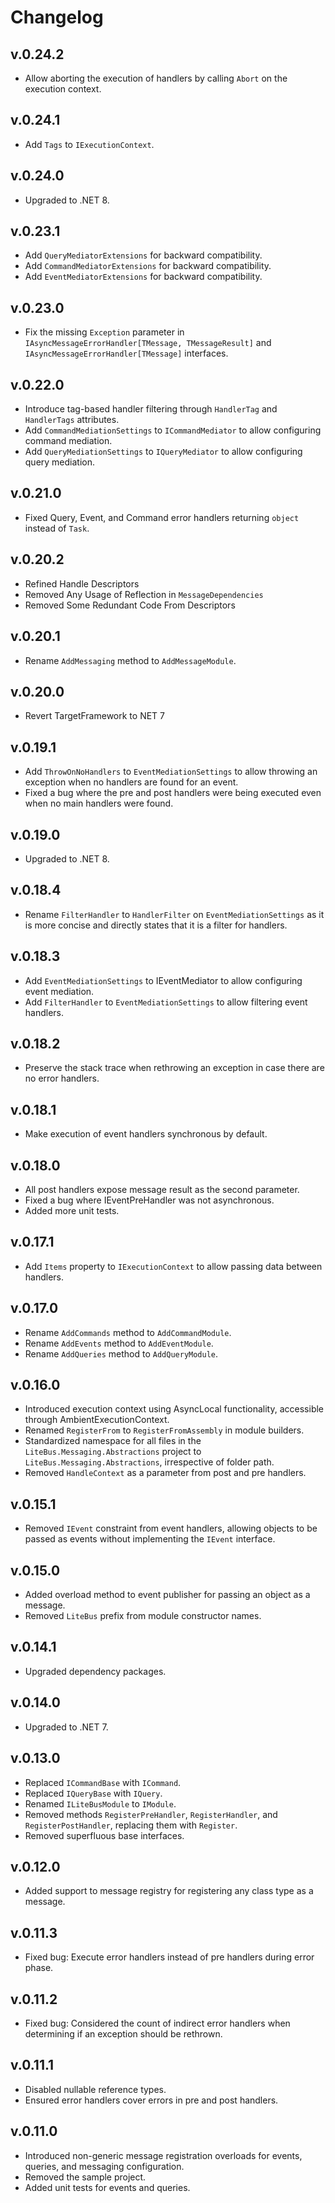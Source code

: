 # Changelog

## v.0.24.2
- Allow aborting the execution of handlers by calling `Abort` on the execution context.

## v.0.24.1
- Add `Tags` to `IExecutionContext`.

## v.0.24.0
- Upgraded to .NET 8.

## v.0.23.1
- Add `QueryMediatorExtensions` for backward compatibility.
- Add `CommandMediatorExtensions` for backward compatibility.
- Add `EventMediatorExtensions` for backward compatibility.

## v.0.23.0
- Fix the missing `Exception` parameter in `IAsyncMessageErrorHandler[TMessage, TMessageResult]` and `IAsyncMessageErrorHandler[TMessage]` interfaces.

## v.0.22.0
- Introduce tag-based handler filtering through `HandlerTag` and `HandlerTags` attributes.
- Add `CommandMediationSettings` to `ICommandMediator` to allow configuring command mediation.
- Add `QueryMediationSettings` to `IQueryMediator` to allow configuring query mediation.

## v.0.21.0
- Fixed Query, Event, and Command error handlers returning `object` instead of `Task`.

## v.0.20.2
- Refined Handle Descriptors
- Removed Any Usage of Reflection in `MessageDependencies`
- Removed Some Redundant Code From Descriptors

## v.0.20.1
- Rename `AddMessaging` method to `AddMessageModule`.

## v.0.20.0
- Revert TargetFramework to NET 7

## v.0.19.1
- Add `ThrowOnNoHandlers` to `EventMediationSettings` to allow throwing an exception when no handlers are found for an event.
- Fixed a bug where the pre and post handlers were being executed even when no main handlers were found.

## v.0.19.0
- Upgraded to .NET 8.

## v.0.18.4
- Rename `FilterHandler` to `HandlerFilter` on `EventMediationSettings` as it is more concise and directly states that it is a filter for handlers.

## v.0.18.3
- Add `EventMediationSettings` to IEventMediator to allow configuring event mediation.
- Add `FilterHandler` to `EventMediationSettings` to allow filtering event handlers.

## v.0.18.2
- Preserve the stack trace when rethrowing an exception in case there are no error handlers.

## v.0.18.1
- Make execution of event handlers synchronous by default.

## v.0.18.0
- All post handlers expose message result as the second parameter.
- Fixed a bug where IEventPreHandler was not asynchronous.
- Added more unit tests.

## v.0.17.1
- Add `Items` property to `IExecutionContext` to allow passing data between handlers.

## v.0.17.0
- Rename `AddCommands` method to `AddCommandModule`.
- Rename `AddEvents` method to `AddEventModule`.
- Rename `AddQueries` method to `AddQueryModule`.

## v.0.16.0
- Introduced execution context using AsyncLocal functionality, accessible through AmbientExecutionContext.
- Renamed `RegisterFrom` to `RegisterFromAssembly` in module builders.
- Standardized namespace for all files in the `LiteBus.Messaging.Abstractions` project to `LiteBus.Messaging.Abstractions`, irrespective of folder path.
- Removed `HandleContext` as a parameter from post and pre handlers.

## v.0.15.1
- Removed `IEvent` constraint from event handlers, allowing objects to be passed as events without implementing the `IEvent` interface.

## v.0.15.0
- Added overload method to event publisher for passing an object as a message.
- Removed `LiteBus` prefix from module constructor names.

## v.0.14.1
- Upgraded dependency packages.

## v.0.14.0
- Upgraded to .NET 7.

## v.0.13.0
- Replaced `ICommandBase` with `ICommand`.
- Replaced `IQueryBase` with `IQuery`.
- Renamed `ILiteBusModule` to `IModule`.
- Removed methods `RegisterPreHandler`, `RegisterHandler`, and `RegisterPostHandler`, replacing them with `Register`.
- Removed superfluous base interfaces.

## v.0.12.0
- Added support to message registry for registering any class type as a message.

## v.0.11.3
- Fixed bug: Execute error handlers instead of pre handlers during error phase.

## v.0.11.2
- Fixed bug: Considered the count of indirect error handlers when determining if an exception should be rethrown.

## v.0.11.1
- Disabled nullable reference types.
- Ensured error handlers cover errors in pre and post handlers.

## v.0.11.0
- Introduced non-generic message registration overloads for events, queries, and messaging configuration.
- Removed the sample project.
- Added unit tests for events and queries.
